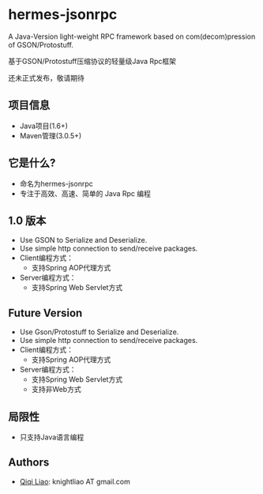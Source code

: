 hermes-jsonrpc
==============

A Java-Version light-weight RPC framework based on com(decom)pression of GSON/Protostuff.

基于GSON/Protostuff压缩协议的轻量级Java Rpc框架

还未正式发布，敬请期待

## 项目信息 ##

- Java项目(1.6+)
- Maven管理(3.0.5+)

## 它是什么? ##

- 命名为hermes-jsonrpc
- 专注于高效、高速、简单的 Java Rpc 编程

## 1.0 版本 ##

- Use GSON to Serialize and Deserialize.
- Use simple http connection to send/receive packages.
- Client编程方式：
	- 支持Spring AOP代理方式
- Server编程方式：
	- 支持Spring Web Servlet方式

## Future Version ##

- Use Gson/Protostuff to Serialize and Deserialize.
- Use simple http connection to send/receive packages.
- Client编程方式：
	- 支持Spring AOP代理方式
- Server编程方式：
	- 支持Spring Web Servlet方式
	- 支持非Web方式
	
## 局限性 ##

- 只支持Java语言编程

## Authors ##

- [Qiqi Liao](https://github.com/knightliao): knightliao AT gmail.com